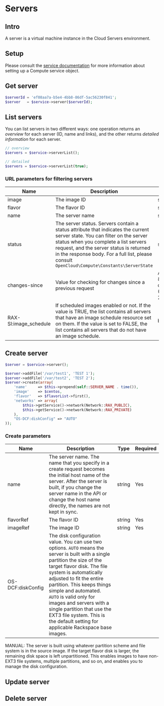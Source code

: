 # Servers

## Intro

A server is a virtual machine instance in the Cloud Servers environment.

## Setup

Please consult the [service documentation](Service.md) for more information about setting up a Compute service object.

## Get server

```php
$serverId = 'ef08aa7a-b5e4-4bb8-86df-5ac56230f841';
$server   = $service->server($serverId);
```

## List servers

You can list servers in two different ways: one operation returns an _overview_ for each server (ID, name and links), and the other returns _detailed information_ for each server.

```php
// overview
$servers = $service->serverList();

// detailed
$servers = $service->serverList(true);
```

### URL parameters for filtering servers

Name|Description|Type
---|---|---
image|The image ID|string
flavor|The flavor ID|string
name|The server name|string
status|The server status. Servers contain a status attribute that indicates the current server state. You can filter on the server status when you complete a list servers request, and the server status is returned in the response body. For a full list, please consult `OpenCloud\Compute\Constants\ServerState`|string
changes-since|Value for checking for changes since a previous request|A valid ISO 8601 dateTime (2011-01-24T17:08Z)
RAX-SI:image_schedule|If scheduled images enabled or not. If the value is TRUE, the list contains all servers that have an image schedule resource set on them. If the value is set to FALSE, the list contains all servers that do not have an image schedule.|bool

## Create server

```php
$server = $service->server();

$server->addFile('/var/test1', 'TEST 1');
$server->addFile('/var/test2', 'TEST 2');
$server->create(array(
    'name'     => $this->prepend(self::SERVER_NAME . time()),
    'image'    => $centos,
    'flavor'   => $flavorList->first(),
    'networks' => array(
        $this->getService()->network(Network::RAX_PUBLIC),
        $this->getService()->network(Network::RAX_PRIVATE)
    ),
    "OS-DCF:diskConfig" => "AUTO"
));
```

### Create parameters

Name|Description|Type|Required
---|---|---|---
name|The server name. The name that you specify in a create request becomes the initial host name of the server. After the server is built, if you change the server name in the API or change the host name directly, the names are not kept in sync.|string|Yes
flavorRef|The flavor ID|string|Yes
imageRef|The image ID|string|Yes
OS-DCF:diskConfig|The disk configuration value. You can use two options. `AUTO` means the server is built with a single partition the size of the target flavor disk. The file system is automatically adjusted to fit the entire partition. This keeps things simple and automated. `AUTO` is valid only for images and servers with a single partition that use the EXT3 file system. This is the default setting for applicable Rackspace base images.

MANUAL: The server is built using whatever partition scheme and file system is in the source image. If the target flavor disk is larger, the remaining disk space is left unpartitioned. This enables images to have non-EXT3 file systems, multiple partitions, and so on, and enables you to manage the disk configuration.

## Update server

## Delete server
